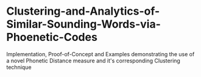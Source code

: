 # Clustering-and-Analytics-of-Similar-Sounding-Words-via-Phoenetic-Codes
Implementation, Proof-of-Concept and Examples demonstrating the use of a novel Phonetic Distance measure and it's corresponding Clustering technique
